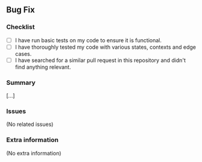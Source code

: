 ## Bug Fix

### Checklist
<!-- Check all checkboxes that apply. These aren't required, but more is better! -->

- [ ] I have run basic tests on my code to ensure it is functional.
- [ ] I have thoroughly tested my code with various states, contexts and edge cases.
- [ ] I have searched for a similar pull request in this repository and didn't find anything relevant.

### Summary
<!-- A clear and concise description of what changes have been made. -->

[...]

### Issues
<!-- If applicable, replace the below text with a list of the issue numbers relevant to this pull request.  -->
<!-- Example:

- Fixes #42
- Fixes #27
- Related to #5

-->

(No related issues)

### Extra information
<!-- If applicable, replace the below text with any other relevant context and helpful information which you think may be useful. -->

(No extra information)

<!-- 🎉 Thank you for taking the time to contribute to the project! -->
